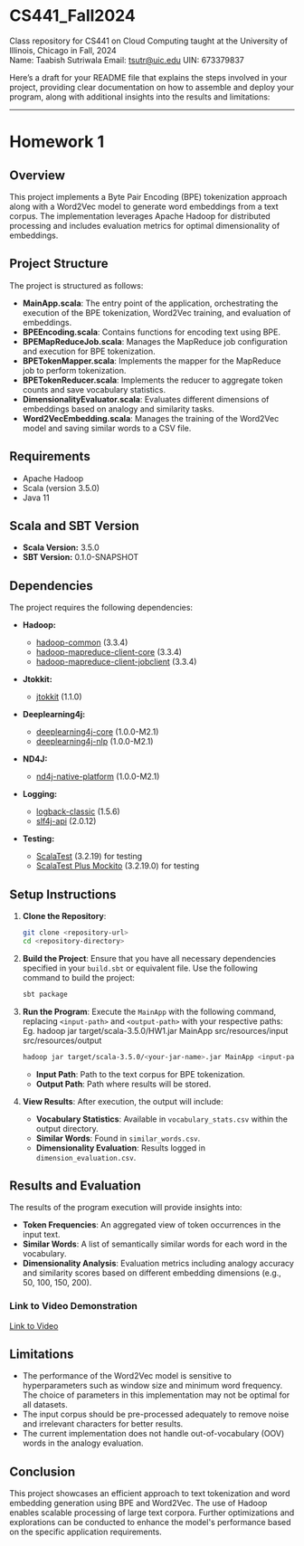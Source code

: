# CS441_Fall2024
Class repository for CS441 on Cloud Computing taught at the University of Illinois, Chicago in Fall, 2024 <br>
Name: Taabish Sutriwala
Email: tsutr@uic.edu
UIN: 673379837

Here’s a draft for your README file that explains the steps involved in your project, providing clear documentation on how to assemble and deploy your program, along with additional insights into the results and limitations:

---

# Homework 1

## Overview
This project implements a Byte Pair Encoding (BPE) tokenization approach along with a Word2Vec model to generate word embeddings from a text corpus. The implementation leverages Apache Hadoop for distributed processing and includes evaluation metrics for optimal dimensionality of embeddings.

## Project Structure
The project is structured as follows:
- **MainApp.scala**: The entry point of the application, orchestrating the execution of the BPE tokenization, Word2Vec training, and evaluation of embeddings.
- **BPEEncoding.scala**: Contains functions for encoding text using BPE.
- **BPEMapReduceJob.scala**: Manages the MapReduce job configuration and execution for BPE tokenization.
- **BPETokenMapper.scala**: Implements the mapper for the MapReduce job to perform tokenization.
- **BPETokenReducer.scala**: Implements the reducer to aggregate token counts and save vocabulary statistics.
- **DimensionalityEvaluator.scala**: Evaluates different dimensions of embeddings based on analogy and similarity tasks.
- **Word2VecEmbedding.scala**: Manages the training of the Word2Vec model and saving similar words to a CSV file.

## Requirements
- Apache Hadoop
- Scala (version 3.5.0)
- Java 11

## Scala and SBT Version
- **Scala Version:** 3.5.0
- **SBT Version:** 0.1.0-SNAPSHOT

## Dependencies
The project requires the following dependencies:

- **Hadoop:**
  - [hadoop-common](https://mvnrepository.com/artifact/org.apache.hadoop/hadoop-common) (3.3.4)
  - [hadoop-mapreduce-client-core](https://mvnrepository.com/artifact/org.apache.hadoop/hadoop-mapreduce-client-core) (3.3.4)
  - [hadoop-mapreduce-client-jobclient](https://mvnrepository.com/artifact/org.apache.hadoop/hadoop-mapreduce-client-jobclient) (3.3.4)

- **Jtokkit:**
  - [jtokkit](https://mvnrepository.com/artifact/com.knuddels/jtokkit) (1.1.0)

- **Deeplearning4j:**
  - [deeplearning4j-core](https://mvnrepository.com/artifact/org.deeplearning4j/deeplearning4j-core) (1.0.0-M2.1)
  - [deeplearning4j-nlp](https://mvnrepository.com/artifact/org.deeplearning4j/deeplearning4j-nlp) (1.0.0-M2.1)

- **ND4J:**
  - [nd4j-native-platform](https://mvnrepository.com/artifact/org.nd4j/nd4j-native-platform) (1.0.0-M2.1)

- **Logging:**
  - [logback-classic](https://mvnrepository.com/artifact/ch.qos.logback/logback-classic) (1.5.6)
  - [slf4j-api](https://mvnrepository.com/artifact/org.slf4j/slf4j-api) (2.0.12)

- **Testing:**
  - [ScalaTest](https://mvnrepository.com/artifact/org.scalatest/scalatest) (3.2.19) for testing
  - [ScalaTest Plus Mockito](https://mvnrepository.com/artifact/org.scalatestplus/mockito-5-12) (3.2.19.0) for testing

## Setup Instructions
1. **Clone the Repository**:
   ```bash
   git clone <repository-url>
   cd <repository-directory>
   ```

2. **Build the Project**: 
   Ensure that you have all necessary dependencies specified in your `build.sbt` or equivalent file. Use the following command to build the project:
   ```bash
   sbt package
   ```

3. **Run the Program**:
   Execute the `MainApp` with the following command, replacing `<input-path>` and `<output-path>` with your respective paths:
   Eg. hadoop jar target/scala-3.5.0/HW1.jar MainApp src/resources/input src/resources/output
   ```bash
   hadoop jar target/scala-3.5.0/<your-jar-name>.jar MainApp <input-path> <output-path>
   ```
   - **Input Path**: Path to the text corpus for BPE tokenization.
   - **Output Path**: Path where results will be stored.

5. **View Results**:
   After execution, the output will include:
   - **Vocabulary Statistics**: Available in `vocabulary_stats.csv` within the output directory.
   - **Similar Words**: Found in `similar_words.csv`.
   - **Dimensionality Evaluation**: Results logged in `dimension_evaluation.csv`.

## Results and Evaluation
The results of the program execution will provide insights into:
- **Token Frequencies**: An aggregated view of token occurrences in the input text.
- **Similar Words**: A list of semantically similar words for each word in the vocabulary.
- **Dimensionality Analysis**: Evaluation metrics including analogy accuracy and similarity scores based on different embedding dimensions (e.g., 50, 100, 150, 200).

### Link to Video Demonstration
[Link to Video](<insert-video-link-here>)

## Limitations
- The performance of the Word2Vec model is sensitive to hyperparameters such as window size and minimum word frequency. The choice of parameters in this implementation may not be optimal for all datasets.
- The input corpus should be pre-processed adequately to remove noise and irrelevant characters for better results.
- The current implementation does not handle out-of-vocabulary (OOV) words in the analogy evaluation.

## Conclusion
This project showcases an efficient approach to text tokenization and word embedding generation using BPE and Word2Vec. The use of Hadoop enables scalable processing of large text corpora. Further optimizations and explorations can be conducted to enhance the model's performance based on the specific application requirements.
